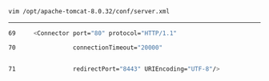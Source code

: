 ```sh
vim /opt/apache-tomcat-8.0.32/conf/server.xml
```
---------------------------------------------
```sh
69     <Connector port="80" protocol="HTTP/1.1"

70                connectionTimeout="20000"


71                redirectPort="8443" URIEncoding="UTF-8"/>
```
